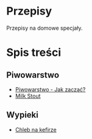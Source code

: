 # Przepisy

Przepisy na domowe specjały. 

# Spis treści

## Piwowarstwo
* [Piwowarstwo - Jak zacząć?](https://github.com/MJ211/Przepisy/blob/master/PiwowarstwoJakZaczac.md)
* [Milk Stout](https://github.com/MJ211/Przepisy/blob/master/MilkStout.md) 

## Wypieki
* [Chleb na kefirze](https://github.com/MJ211/Przepisy/blob/master/ChlebNaKefirze.md)
